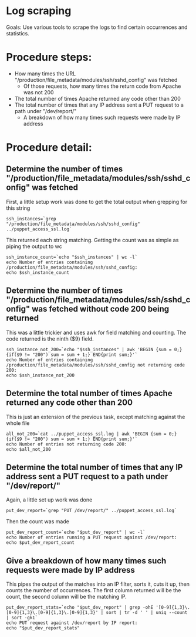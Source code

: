 Log scraping
============

Goals: Use various tools to scrape the logs to find certain occurrences and statistics. 

# Procedure steps:
* How many times the URL "/production/file_metadata/modules/ssh/sshd_config" was fetched
    * Of those requests, how many times the return code from Apache was not 200
* The total number of times Apache returned any code other than 200
* The total number of times that any IP address sent a PUT request to a path under "/dev/report/"
    * A breakdown of how many times such requests were made by IP address


# Procedure detail:

## Determine the number of times "/production/file_metadata/modules/ssh/sshd_config" was fetched

First, a little setup work was done to get the total output when grepping for this string

    ssh_instances=`grep "/production/file_metadata/modules/ssh/sshd_config" ../puppet_access_ssl.log`

This returned each string matching. Getting the count was as simple as piping the output to wc

    ssh_instance_count=`echo "$ssh_instances" | wc -l`
    echo Number of entries containing /production/file_metadata/modules/ssh/sshd_config:
    echo $ssh_instance_count

## Determine the number of times "/production/file_metadata/modules/ssh/sshd_config" was fetched without code 200 being returned

This was a little trickier and uses awk for field matching and counting. The code returned is the ninth ($9) field.

    ssh_instance_not_200=`echo "$ssh_instances" | awk 'BEGIN {sum = 0;}{if($9 != "200") sum = sum + 1;} END{print sum;}'`
    echo Number of entries containing /production/file_metadata/modules/ssh/sshd_config not returning code 200:
    echo $ssh_instance_not_200

## Determine the total number of times Apache returned any code other than 200

This is just an extension of the previous task, except matching against the whole file

    all_not_200=`cat ../puppet_access_ssl.log | awk 'BEGIN {sum = 0;}{if($9 != "200") sum = sum + 1;} END{print sum;}'`
    echo Number of entries not returning code 200:
    echo $all_not_200

## Determine the total number of times that any IP address sent a PUT request to a path under "/dev/report/"

Again, a little set up work was done

    put_dev_report=`grep "PUT /dev/report/" ../puppet_access_ssl.log`

Then the count was made

    put_dev_report_count=`echo "$put_dev_report" | wc -l`
    echo Number of entries running a PUT request against /dev/report:
    echo $put_dev_report_count

## Give a breakdown of how many times such requests were made by IP address

This pipes the output of the matches into an IP filter, sorts it, cuts it up, then counts the number of occurrences. The first column returned will be the count, the second column will be the matching IP.

    put_dev_report_stats=`echo "$put_dev_report" | grep -ohE '[0-9]{1,3}\.[0-9]{1,3}\.[0-9]{1,3}\.[0-9]{1,3}' | sort | tr -d ' ' | uniq --count | sort -gk1`
    echo PUT request against /dev/report by IP report:
    echo "$put_dev_report_stats"
